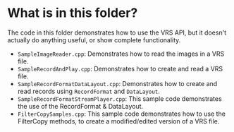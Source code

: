 # What is in this folder?

The code in this folder demonstrates how to use the VRS API, but it doesn't
actually do anything useful, or show complete functionality.

- `SampleImageReader.cpp`: Demonstrates how to read the images in a VRS file.
- `SampleRecordAndPlay.cpp`: Demonstrates how to create and read a VRS file.
- `SampleRecordFormatDataLayout.cpp`: Demonstrates how to create and read
  records using `RecordFormat` and `DataLayout`.
- `SampleRecordFormatStreamPlayer.cpp`: This sample code demonstrates the use of
  the RecordFormat & DataLayout.
- `FilterCopySamples.cpp`: This sample code demonstrates how to use the
  FilterCopy methods, to create a modified/edited version of a VRS file.
